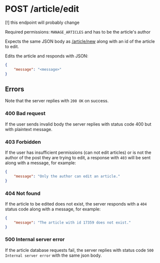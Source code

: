# POST /article/edit

\[!\] this endpoint will probably change

Required permissions: `MANAGE_ARTICLES` and has to be the article's author

Expects the same JSON body as [/article/new](new.md) along with an id of the article to edit.

Edits the article and responds with JSON:
```json
{
    "message": "<message>"
}
```

## Errors
Note that the server replies with `200 OK` on success.

### 400 Bad request

If the user sends invalid body the server replies with status code 400 but with plaintext message.

### 403 Forbidden
If the user has insufficient permissions (can not edit articles) or is not the author of the post they are trying to edit, a response with `403` will be sent along with a message, for example:
```json
{
    "message": "Only the author can edit an article."
}
```

### 404 Not found
If the article to be edited does not exist, the server responds with a `404` status code along with a message, for example:
```json
{
    "message": "The article with id 17359 does not exist."
}
```

### 500 Internal server error
If the article database requests fail, the server replies with status code `500 Internal server error` with the same json body.
